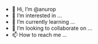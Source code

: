 - 👋 Hi, I’m @anurop
- 👀 I’m interested in ...
- 🌱 I’m currently learning ...
- 💞️ I’m looking to collaborate on ...
- 📫 How to reach me ...

<!---
anurop/anurop is a ✨ special ✨ repository because its `README.md` (this file) appears on your GitHub profile.
You can click the Preview link to take a look at your changes.
--->

